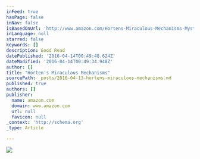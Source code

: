 ```yaml
---
inFeed: true
hasPage: false
inNav: false
isBasedOnUrl: 'http://www.amazon.com/Hortens-Miraculous-Mechanisms-Mystery-Adventure/dp/1402798067'
inLanguage: null
starred: false
keywords: []
description: Good Read
datePublished: '2016-04-14T00:49:48.624Z'
dateModified: '2016-04-14T00:49:34.948Z'
author: []
title: "Horten's Miraculous Mechanisms"
sourcePath: _posts/2016-04-13-hortens-miraculous-mechanisms.md
published: true
authors: []
publisher:
  name: amazon.com
  domain: www.amazon.com
  url: null
  favicon: null
_context: 'http://schema.org'
_type: Article

---
```

![](https://s3-us-west-2.amazonaws.com/the-grid-img/p/99a44df5cd3601c0a9b7013702258511cf6dbfb0.jpg)